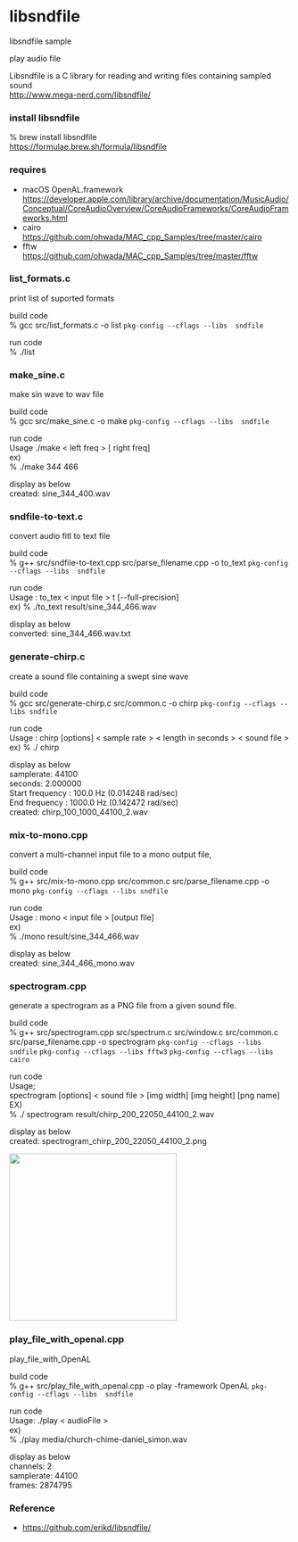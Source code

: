 libsndfile
===============

libsndfile sample <br/>

play audio file <br/>


Libsndfile is a C library for reading and writing files containing sampled sound <br/>
http://www.mega-nerd.com/libsndfile/ <br/>

###  install libsndfile
% brew install libsndfile <br/>
https://formulae.brew.sh/formula/libsndfile <br/>

###  requires
- macOS OpenAL.framework <br/>
https://developer.apple.com/library/archive/documentation/MusicAudio/Conceptual/CoreAudioOverview/CoreAudioFrameworks/CoreAudioFrameworks.html <br/>
- cairo <br/>
https://github.com/ohwada/MAC_cpp_Samples/tree/master/cairo <br/>
- fftw <br/>
https://github.com/ohwada/MAC_cpp_Samples/tree/master/fftw

### list_formats.c
print list of suported formats

build code <br/>
% gcc src/list_formats.c -o list `pkg-config --cflags --libs  sndfile` <br/>

run code  <br/>
% ./list <br/>

### make_sine.c
make sin wave to wav file <br/>

build code <br/>
% gcc src/make_sine.c -o make `pkg-config --cflags --libs  sndfile` <br/>

run code  <br/>
Usage ./make \< left freq \> [ right freq] <br/>
ex) <br/>
% ./make 344 466 <br/>

display as below <br/>
created: sine_344_400.wav <br/>

### sndfile-to-text.c
convert audio fitl to text file <br/>

build code <br/>
% g++ src/sndfile-to-text.cpp src/parse_filename.cpp -o to_text `pkg-config --cflags --libs  sndfile` <br/>

run code  <br/>
Usage : to_tex \< input file \> t [--full-precision] <br/>
ex)
% ./to_text result/sine_344_466.wav <br/>

display as below <br/>
converted: sine_344_466.wav.txt <br/>

### generate-chirp.c
create a sound file containing a swept sine wave <br/>

build code <br/>
% gcc src/generate-chirp.c src/common.c -o chirp `pkg-config --cflags --libs sndfile` 

run code  <br/>
Usage : chirp  [options] \< sample rate \> \< length in seconds \> \< sound file \> <br/>
ex)
% ./ chirp <br/>

display as below <br/>
samplerate: 44100 <br/>
seconds: 2.000000 <br/>
Start frequency :    100.0 Hz (0.014248 rad/sec) <br/>
End   frequency :   1000.0 Hz (0.142472 rad/sec) <br/>
created: chirp_100_1000_44100_2.wav <br/>

### mix-to-mono.cpp
convert a multi-channel input file to a mono output file, 

build code <br/>
% g++ src/mix-to-mono.cpp  src/common.c src/parse_filename.cpp  -o mono `pkg-config --cflags --libs sndfile` <br/>

run code <br/>
Usage : mono \< input file \> [output file]  <br/>
ex) <br/>
% ./mono result/sine_344_466.wav <br/>

display as below <br/>
created: sine_344_466_mono.wav <br/>

### spectrogram.cpp
generate a spectrogram as a PNG file from a given sound file. <br/>

build code <br/>
% g++ src/spectrogram.cpp  src/spectrum.c src/window.c src/common.c  src/parse_filename.cpp -o spectrogram `pkg-config --cflags --libs sndfile` `pkg-config --cflags --libs fftw3` `pkg-config --cflags --libs cairo`

run code <br/>
Usage; <br/>
spectrogram [options] \< sound file \> [img width] [img height] [png name] <br/>
EX) <br/>
% ./ spectrogram result/chirp_200_22050_44100_2.wav <br/>

display as below <br/>
created: spectrogram_chirp_200_22050_44100_2.png <br/>

<image src="https://raw.githubusercontent.com/ohwada/MAC_cpp_Samples/master/libsndfile/result/spectrogram_chirp_200_22050_44100_2.png" width="300" /><br/>

### play_file_with_openal.cpp
play_file_with_OpenAL <br/>

build code <br/>
% g++ src/play_file_with_openal.cpp -o play -framework OpenAL `pkg-config --cflags --libs  sndfile` <br/>

run code  <br/>
Usage: ./play \< audioFile \> <br/>
ex) <br/>
%  ./play media/church-chime-daniel_simon.wav <br/>

display as below <br/>
channels: 2 <br/>
samplerate:  44100 <br/>
frames:  2874795 <br/>


### Reference <br/>
- https://github.com/erikd/libsndfile/

